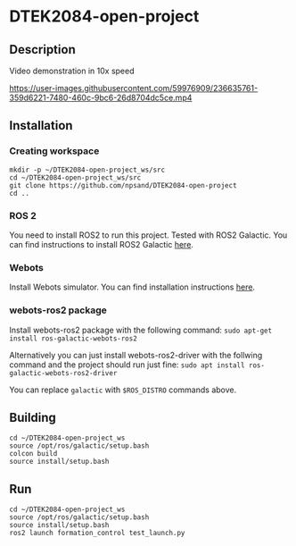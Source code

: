 # DTEK2084-open-project

## Description
Video demonstration in 10x speed

https://user-images.githubusercontent.com/59976909/236635761-359d6221-7480-460c-9bc6-26d8704dc5ce.mp4



## Installation

### Creating workspace
```
mkdir -p ~/DTEK2084-open-project_ws/src
cd ~/DTEK2084-open-project_ws/src
git clone https://github.com/npsand/DTEK2084-open-project
cd ..
```


### ROS 2
You need to install ROS2 to run this project. Tested with ROS2 Galactic. You can find instructions to install ROS2 Galactic [here](https://docs.ros.org/en/galactic/Installation.html).

### Webots
Install Webots simulator. You can find installation instructions [here](https://cyberbotics.com/doc/guide/installing-webots).

### webots-ros2 package

Install webots-ros2 package with the following command:
`sudo apt-get install ros-galactic-webots-ros2`

Alternatively you can just install webots-ros2-driver with the follwing command and the project should run just fine:
`sudo apt install ros-galactic-webots-ros2-driver`

You can replace `galactic` with `$ROS_DISTRO` commands above.

## Building
```
cd ~/DTEK2084-open-project_ws
source /opt/ros/galactic/setup.bash
colcon build
source install/setup.bash
```

## Run
```
cd ~/DTEK2084-open-project_ws
source /opt/ros/galactic/setup.bash
source install/setup.bash
ros2 launch formation_control test_launch.py

```
